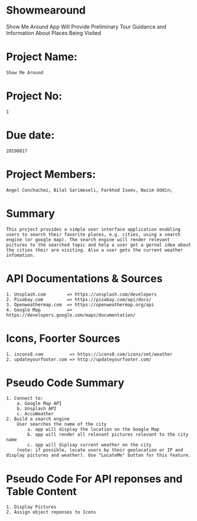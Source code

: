 # Showmearound
Show Me Around App Will Provide Preliminary Tour Guidance and Information About Places Being Visited

# Project Name: 
    Show Me Around
# Project No: 
    1
# Due date:
    20190817  
# Project Members: 
    Angel Conchachez, Bilal Sarimeseli, Farkhod Isoev, Nazim Uddin;

# Summary
    This project provides a simple user interface application enabling users to search their favorite places, e.g. cities, using a search engine (or google map). The search engine will render relevant pictures to the searched topic and help a user get a gernal idea about the cities their are visiting. Also a user gets the current weather infomation. 

# API Documentations & Sources 
    1. Unsplash.com        => https://unsplash.com/developers
    2. Pixabay.com         => https://pixabay.com/api/docs/
    3. Openweathermap.com  => https://openweathermap.org/api
    4. Google Map          => https://developers.google.com/maps/documentation/
     
# Icons, Foorter Sources 
    1. incons8.com          => https://icons8.com/icons/set/weather
    2. updateyourfooter.com => http://updateyourfooter.com/
    
# Pseudo Code Summary 
    1. Connect to: 
        a. Google Map API 
        b. Unsplash API 
        c. AccuWeather
    2. Build a search engine
        User searches the name of the city 
            a. app will display the location on the Google Map 
            b. app will render all relevant pictures relevant to the city name 
            c. app will diplsay current weather on the city 
        (note: if possible, locate users by their geolocation or IP and display pictures and weather). Use "LocateMe" button for this feature. 

# Pseudo Code For API reponses and Table Content 
    1. Display Pictures 
    2. Assign object reponses to Icons 
